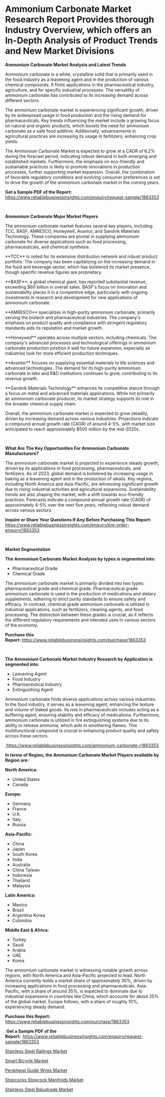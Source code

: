 <p><h1>Ammonium Carbonate Market Research Report Provides thorough Industry Overview, which offers an In-Depth Analysis of Product Trends and New Market Divisions</h1></p><p><strong>Ammonium Carbonate Market Analysis and Latest Trends</strong></p>
<p><p>Ammonium carbonate is a white, crystalline solid that is primarily used in the food industry as a leavening agent and in the production of various chemical compounds. It finds applications in the pharmaceutical industry, agriculture, and for specific industrial processes. The versatility of ammonium carbonate has contributed to its increasing demand across different sectors.</p><p>The ammonium carbonate market is experiencing significant growth, driven by its widespread usage in food production and the rising demand for pharmaceuticals. Key trends influencing the market include a growing focus on natural and organic products, which boosts the need for ammonium carbonate as a safe food additive. Additionally, advancements in agricultural practices are increasing its usage in fertilizers, enhancing crop yields.</p><p>The Ammonium Carbonate Market is expected to grow at a CAGR of 6.2% during the forecast period, indicating robust demand in both emerging and established markets. Furthermore, the emphasis on eco-friendly and sustainable practices is likely to promote innovations in production processes, further supporting market expansion. Overall, the combination of favorable regulatory conditions and evolving consumer preferences is set to drive the growth of the ammonium carbonate market in the coming years.</p></p>
<p><strong>Get a Sample PDF of the Report:&nbsp;</strong> <a href="https://www.reliablebusinessinsights.com/enquiry/request-sample/1863353?utm_campaign=1113&utm_medium=2&utm_source=Github&utm_content=ia&utm_term=11112024&utm_id=ammonium-carbonate">https://www.reliablebusinessinsights.com/enquiry/request-sample/1863353</a></p>
<p>&nbsp;</p>
<p><strong>Ammonium Carbonate Major Market Players</strong></p>
<p><p>The ammonium carbonate market features several key players, including TCC, BASF, AMRESCO, Honeywell, Avantor, and Sandvik Materials Technology. These companies are pivotal in supplying ammonium carbonate for diverse applications such as food processing, pharmaceuticals, and chemical synthesis.</p><p>**TCC** is noted for its extensive distribution network and robust product portfolio. The company has been capitalizing on the increasing demand in the food and beverage sector, which has bolstered its market presence, though specific revenue figures are proprietary.</p><p>**BASF**, a global chemical giant, has reported substantial revenue, exceeding $60 billion in overall sales. BASF's focus on innovation and sustainability places it in a competitive edge, particularly with ongoing investments in research and development for new applications of ammonium carbonate.</p><p>**AMRESCO** specializes in high-purity ammonium carbonate, primarily serving the biotech and pharmaceutical industries. The company's emphasis on product quality and compliance with stringent regulatory standards aids its reputation and market growth.</p><p>**Honeywell** operates across multiple sectors, including chemicals. The company's advanced processes and technological offerings in ammonium carbonate production position it well for future expansion, especially as industries look for more efficient production techniques.</p><p>**Avantor** focuses on supplying essential materials to life sciences and advanced technologies. The demand for its high-purity ammonium carbonate in labs and R&D institutions continues to grow, contributing to its revenue growth.</p><p>**Sandvik Materials Technology** enhances its competitive stance through a focus on metal and advanced materials applications. While not primarily an ammonium carbonate producer, its market strategy supports its role in the broader chemical supply chain.</p><p>Overall, the ammonium carbonate market is expected to grow steadily, driven by increasing demand across various industries. Projections indicate a compound annual growth rate (CAGR) of around 4-5%, with market size anticipated to reach approximately $500 million by the mid-2020s.</p></p>
<p>&nbsp;</p>
<p><strong>What Are The Key Opportunities For Ammonium Carbonate Manufacturers?</strong></p>
<p><p>The ammonium carbonate market is projected to experience steady growth, driven by its applications in food processing, pharmaceuticals, and fertilizers. As of 2023, global demand is bolstered by increasing usage in baking as a leavening agent and in the production of alkalis. Key regions, including North America and Asia-Pacific, are witnessing significant growth due to rising industrial activities and agricultural expansions. Sustainability trends are also shaping the market, with a shift towards eco-friendly practices. Forecasts indicate a compound annual growth rate (CAGR) of approximately 4-5% over the next five years, reflecting robust demand across various sectors.</p></p>
<p><strong>Inquire or Share Your Questions If Any Before Purchasing This Report:</strong> <a href="https://www.reliablebusinessinsights.com/enquiry/pre-order-enquiry/1863353?utm_campaign=1113&utm_medium=2&utm_source=Github&utm_content=ia&utm_term=11112024&utm_id=ammonium-carbonate">https://www.reliablebusinessinsights.com/enquiry/pre-order-enquiry/1863353</a></p>
<p>&nbsp;</p>
<p><strong>Market Segmentation</strong></p>
<p><strong>The Ammonium Carbonate Market Analysis by types is segmented into:</strong></p>
<p><ul><li>Pharmaceutical Grade</li><li>Chemical Grade</li></ul></p>
<p><p>The ammonium carbonate market is primarily divided into two types: pharmaceutical grade and chemical grade. Pharmaceutical grade ammonium carbonate is used in the production of medications and dietary supplements, adhering to strict purity standards to ensure safety and efficacy. In contrast, chemical grade ammonium carbonate is utilized in industrial applications, such as fertilizers, cleaning agents, and food processing. The distinction between these grades is crucial, as it reflects the different regulatory requirements and intended uses in various sectors of the economy.</p></p>
<p><strong>Purchase this Report:&nbsp;</strong><a href="https://www.reliablebusinessinsights.com/purchase/1863353?utm_campaign=1113&utm_medium=2&utm_source=Github&utm_content=ia&utm_term=11112024&utm_id=ammonium-carbonate">https://www.reliablebusinessinsights.com/purchase/1863353</a></p>
<p>&nbsp;</p>
<p><strong>The Ammonium Carbonate Market Industry Research by Application is segmented into:</strong></p>
<p><ul><li>Leavening Agent</li><li>Food Industry</li><li>Pharmaceutical Industry</li><li>Extinguishing Agent</li></ul></p>
<p><p>Ammonium carbonate finds diverse applications across various industries. In the food industry, it serves as a leavening agent, enhancing the texture and volume of baked goods. Its role in pharmaceuticals includes acting as a buffering agent, ensuring stability and efficacy of medications. Furthermore, ammonium carbonate is utilized in fire extinguishing systems due to its ability to release ammonia, which aids in smothering flames. This multifunctional compound is crucial in enhancing product quality and safety across these sectors.</p></p>
<p><a href="https://www.reliablebusinessinsights.com/ammonium-carbonate-r1863353?utm_campaign=1113&utm_medium=2&utm_source=Github&utm_content=ia&utm_term=11112024&utm_id=ammonium-carbonate">&nbsp;https://www.reliablebusinessinsights.com/ammonium-carbonate-r1863353</a></p>
<p><strong>In terms of Region, the Ammonium Carbonate Market Players available by Region are:</strong></p>
<p>
    <p> <strong> North America: </strong>
        <ul>
            <li>United States</li>
            <li>Canada</li>
        </ul>
        </p> 
    <p> <strong> Europe: </strong>
        <ul>
            <li>Germany</li>
            <li>France</li>
            <li>U.K.</li>
            <li>Italy</li>
            <li>Russia</li>
        </ul>
        </p> 
    <p> <strong> Asia-Pacific: </strong>
        <ul>
            <li>China</li>
            <li>Japan</li>
            <li>South Korea</li>
            <li>India</li>
            <li>Australia</li>
            <li>China Taiwan</li>
            <li>Indonesia</li>
            <li>Thailand</li>
            <li>Malaysia</li>
        </ul>
        </p> 
    <p> <strong> Latin America: </strong>
        <ul>
            <li>Mexico</li>
            <li>Brazil</li>
            <li>Argentina Korea</li>
            <li>Colombia</li>
        </ul>
        </p> 
    <p> <strong> Middle East & Africa: </strong>
        <ul>
            <li>Turkey</li>
            <li>Saudi</li>
            <li>Arabia</li>
            <li>UAE</li>
            <li>Korea</li>
        </ul>
    </p>
    </p>
<p><p>The ammonium carbonate market is witnessing notable growth across regions, with North America and Asia-Pacific projected to lead. North America currently holds a market share of approximately 30%, driven by increasing applications in food processing and pharmaceuticals. Asia-Pacific, with a share of around 35%, is expected to dominate due to industrial expansions in countries like China, which accounts for about 25% of the global market. Europe follows, with a share of roughly 10%, experiencing steady demand.</p></p>
<p><strong>Purchase this Report: </strong><a href="https://www.reliablebusinessinsights.com/purchase/1863353?utm_campaign=1113&utm_medium=2&utm_source=Github&utm_content=ia&utm_term=11112024&utm_id=ammonium-carbonate">https://www.reliablebusinessinsights.com/purchase/1863353</a></p>
<p>&nbsp;<strong>Get a Sample PDF of the Report:&nbsp;&nbsp;</strong><a href="https://www.reliablebusinessinsights.com/enquiry/request-sample/1863353?utm_campaign=1113&utm_medium=2&utm_source=Github&utm_content=ia&utm_term=11112024&utm_id=ammonium-carbonate">https://www.reliablebusinessinsights.com/enquiry/request-sample/1863353</a></p>
<p><strong></strong></p>
<p><p><a href="https://github.com/keitelmoprotinu/Market-Research-Report-List-1/blob/main/stainless-steel-railings-market.md?utm_campaign=1113&utm_medium=2&utm_source=Github&utm_content=ia&utm_term=11112024&utm_id=ammonium-carbonate">Stainless Steel Railings Market</a></p><p><a href="https://www.linkedin.com/pulse/global-smart-bicycle-market-comprehensive-analysis-size-share-srl4f?utm_campaign=1113&utm_medium=2&utm_source=Github&utm_content=ia&utm_term=11112024&utm_id=ammonium-carbonate">Smart Bicycle Market</a></p><p><a href="https://issuu.com/reportprime-2/docs/peripheral-guide-wires-market-size-_db1c443ce7bec5?utm_campaign=1113&utm_medium=2&utm_source=Github&utm_content=ia&utm_term=11112024&utm_id=ammonium-carbonate">Peripheral Guide Wires Market</a></p><p><a href="https://issuu.com/reportprime-2/docs/stopcocks-stopcock-manifolds-market_8b098a8eb68c1d?utm_campaign=1113&utm_medium=2&utm_source=Github&utm_content=ia&utm_term=11112024&utm_id=ammonium-carbonate">Stopcocks Stopcock Manifolds Market</a></p><p><a href="https://github.com/tewellnudorennk/Market-Research-Report-List-1/blob/main/stainless-steel-balustrade-market.md?utm_campaign=1113&utm_medium=2&utm_source=Github&utm_content=ia&utm_term=11112024&utm_id=ammonium-carbonate">Stainless Steel Balustrade Market</a></p></p>
